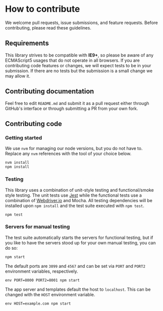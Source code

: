 # How to contribute

We welcome pull requests, issue submissions, and feature requests. Before contributing, please read these guidelines.

## Requirements

This library strives to be compatible with **IE9+**, so please be aware of any ECMAScript5 usages that do not operate in all browsers. If you are contributing code features or changes, we will expect tests to be in your submission. If there are no tests but the submission is a small change we may allow it.

## Contributing documentation

Feel free to edit `README.md` and submit it as a pull request either through GitHub's interface or through submitting a PR from your own fork.

## Contributing code

### Getting started

We use `nvm` for managing our node versions, but you do not have to. Replace any `nvm` references with the tool of your choice below.

```
nvm install
npm install
```

### Testing

This library uses a combination of unit-style testing and functional/smoke style testing. The unit tests use [Jest](http://jestjs.io) while the functional tests use a combination of [Webdriver.io](http://webdriver.io/) and Mocha. All testing dependencies will be installed upon `npm install` and the test suite executed with `npm test`.

```
npm test
```

### Servers for manual testing

The test suite automatically starts the servers for functional testing, but if you like to have the servers stood up for your own manual testing, you can do so:

```
npm start
```

The default ports are `3099` and `4567` and can be set via `PORT` and `PORT2` environment variables, respectively.

```
env PORT=8000 PORT2=8001 npm start
```

The app server and templates default the host to `localhost`. This can be changed with the `HOST` environment variable.

```
env HOST=example.com npm start
```
